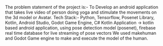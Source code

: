 The problem statement of the project is:- To Develop an android application that takes live video of person doing yoga and stimulate the movements on the 3d model or Avatar.
Tech Stack:- Python, Tensorflow, Posenet Library, Kotlin, Android Studio, Godot Game Engine, C# 
Kotlin Application -> kotlin based android application, using pose detection model (posenet), firebase real time database for live streaming of pose vectors
We used makehuman and Godot Game engine to make and execute the model of the human. 
